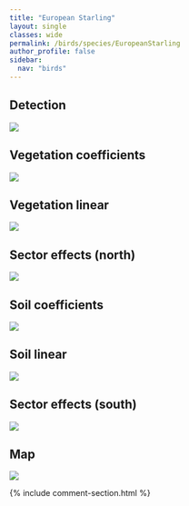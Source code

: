 ```yaml
---
title: "European Starling"
layout: single
classes: wide
permalink: /birds/species/EuropeanStarling
author_profile: false
sidebar:
  nav: "birds"
---
```


<h2>Detection</h2>

<a href="https://beallen.github.io/DevelopmentWebsite/assets/images/birds/EuropeanStarling/det.jpg">
<img src="https://beallen.github.io/DevelopmentWebsite/assets/images/birds/EuropeanStarling/det.jpg">
</a>

<h2>Vegetation coefficients</h2>

<a href="https://beallen.github.io/DevelopmentWebsite/assets/images/birds/EuropeanStarling/veghf.jpg">
<img src="https://beallen.github.io/DevelopmentWebsite/assets/images/birds/EuropeanStarling/veghf.jpg">
</a>

<h2>Vegetation linear</h2>

<a href="https://beallen.github.io/DevelopmentWebsite/assets/images/birds/EuropeanStarling/lin-north.jpg">
<img src="https://beallen.github.io/DevelopmentWebsite/assets/images/birds/EuropeanStarling/lin-north.jpg">
</a>

<h2>Sector effects (north)</h2>

<a href="https://beallen.github.io/DevelopmentWebsite/assets/images/birds/EuropeanStarling/sector-north.jpg">
<img src="https://beallen.github.io/DevelopmentWebsite/assets/images/birds/EuropeanStarling/sector-north.jpg">
</a>

<h2>Soil coefficients</h2>

<a href="https://beallen.github.io/DevelopmentWebsite/assets/images/birds/EuropeanStarling/soilhf.jpg">
<img src="https://beallen.github.io/DevelopmentWebsite/assets/images/birds/EuropeanStarling/soilhf.jpg">
</a>

<h2>Soil linear</h2>

<a href="https://beallen.github.io/DevelopmentWebsite/assets/images/birds/EuropeanStarling/lin-south.jpg">
<img src="https://beallen.github.io/DevelopmentWebsite/assets/images/birds/EuropeanStarling/lin-south.jpg">
</a>

<h2>Sector effects (south)</h2>

<a href="https://beallen.github.io/DevelopmentWebsite/assets/images/birds/EuropeanStarling/sector-south.jpg">
<img src="https://beallen.github.io/DevelopmentWebsite/assets/images/birds/EuropeanStarling/sector-south.jpg">
</a>

<h2>Map</h2>

<a href="https://beallen.github.io/DevelopmentWebsite/assets/images/birds/EuropeanStarling/map.jpg">
<img src="https://beallen.github.io/DevelopmentWebsite/assets/images/birds/EuropeanStarling/map.jpg">
</a>

{% include comment-section.html %}
